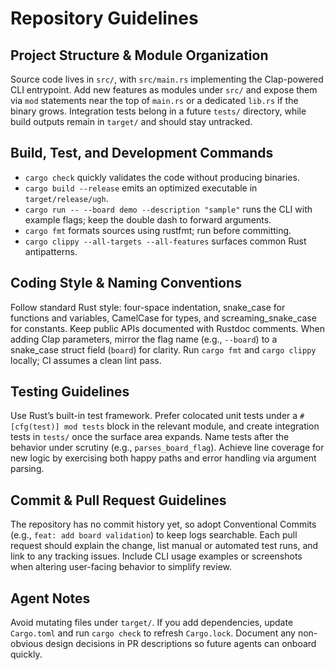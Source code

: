 # Repository Guidelines

## Project Structure & Module Organization
Source code lives in `src/`, with `src/main.rs` implementing the Clap-powered CLI entrypoint. Add new features as modules under `src/` and expose them via `mod` statements near the top of `main.rs` or a dedicated `lib.rs` if the binary grows. Integration tests belong in a future `tests/` directory, while build outputs remain in `target/` and should stay untracked.

## Build, Test, and Development Commands
- `cargo check` quickly validates the code without producing binaries.
- `cargo build --release` emits an optimized executable in `target/release/ugh`.
- `cargo run -- --board demo --description "sample"` runs the CLI with example flags; keep the double dash to forward arguments.
- `cargo fmt` formats sources using rustfmt; run before committing.
- `cargo clippy --all-targets --all-features` surfaces common Rust antipatterns.

## Coding Style & Naming Conventions
Follow standard Rust style: four-space indentation, snake_case for functions and variables, CamelCase for types, and screaming_snake_case for constants. Keep public APIs documented with Rustdoc comments. When adding Clap parameters, mirror the flag name (e.g., `--board`) to a snake_case struct field (`board`) for clarity. Run `cargo fmt` and `cargo clippy` locally; CI assumes a clean lint pass.

## Testing Guidelines
Use Rust’s built-in test framework. Prefer colocated unit tests under a `#[cfg(test)] mod tests` block in the relevant module, and create integration tests in `tests/` once the surface area expands. Name tests after the behavior under scrutiny (e.g., `parses_board_flag`). Achieve line coverage for new logic by exercising both happy paths and error handling via argument parsing.

## Commit & Pull Request Guidelines
The repository has no commit history yet, so adopt Conventional Commits (e.g., `feat: add board validation`) to keep logs searchable. Each pull request should explain the change, list manual or automated test runs, and link to any tracking issues. Include CLI usage examples or screenshots when altering user-facing behavior to simplify review.

## Agent Notes
Avoid mutating files under `target/`. If you add dependencies, update `Cargo.toml` and run `cargo check` to refresh `Cargo.lock`. Document any non-obvious design decisions in PR descriptions so future agents can onboard quickly.
